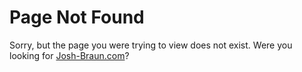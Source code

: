 # Page Not Found
Sorry, but the page you were trying to view does not exist.
Were you looking for <a href="https://josh-braun.com">Josh-Braun.com</a>?
